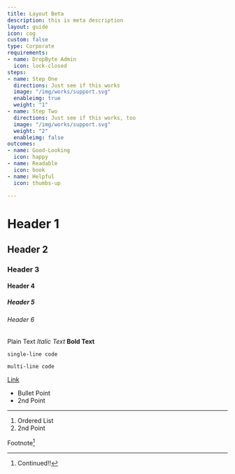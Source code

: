 ```yaml
---
title: Layout Beta
description: this is meta description
layout: guide
icon: cog
custom: false
type: Corporate
requirements:
- name: DropByte Admin
  icon: lock-closed
steps:
- name: Step One
  directions: Just see if this works
  image: "/img/works/support.svg"
  enableimg: true
  weight: "1"
- name: Step Two
  directions: Just see if this works, too
  image: "/img/works/support.svg"
  weight: "2"
  enableimg: false
outcomes:
- name: Good-Looking
  icon: happy
- name: Readable
  icon: book
- name: Helpful
  icon: thumbs-up

---
```

# Header 1
## Header 2
### Header 3
#### Header 4
##### Header 5
###### Header 6  

Plain Text
*Italic Text*
**Bold Text**  

`single-line code`  

```
multi-line code
```  

[Link](#)

* Bullet Point
* 2nd Point

---  

1. Ordered List
2. 2nd Point

Footnote[^1]

[^1]: Continued!!